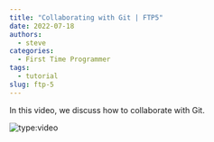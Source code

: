```yaml
---
title: "Collaborating with Git | FTP5"
date: 2022-07-18
authors:
  - steve
categories:
  - First Time Programmer
tags:
  - tutorial
slug: ftp-5
---
```


In this video, we discuss how to collaborate with Git.

<!-- more -->

![type:video](https://www.youtube.com/embed/TqxyuEGIDlQ)

